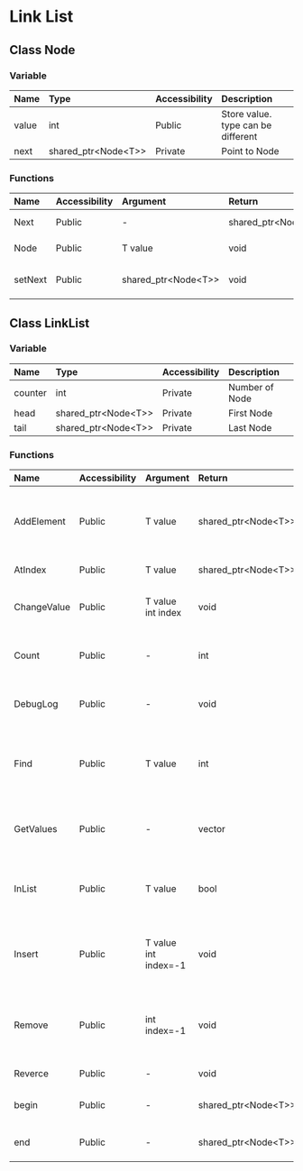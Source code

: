 # Link List

## Class Node

### Variable

| Name  | Type                 | Accessibility | Description                        |
| :---- | :------------------- | :------------ | :--------------------------------- |
| value | int                  | Public        | Store value. type can be different |
| next  | shared_ptr<Node\<T>> | Private       | Point to Node                      |

### Functions

| Name    | Accessibility | Argument             | Return               | Description                   |
| :------ | :------------ | :------------------- | :------------------- | :---------------------------- |
| Next    | Public        | -                    | shared_ptr<Node\<T>> | Return Next Node              |
| Node    | Public        | T value              | void                 | Constructor Node              |
| setNext | Public        | shared_ptr<Node\<T>> | void                 | Change next(private) Variable |

## Class LinkList

### Variable

| Name    | Type                 | Accessibility | Description    |
| :------ | :------------------- | :------------ | :------------- |
| counter | int                  | Private       | Number of Node |
| head    | shared_ptr<Node\<T>> | Private       | First Node     |
| tail    | shared_ptr<Node\<T>> | Private       | Last Node      |

### Functions

| Name        | Accessibility | Argument                    | Return               | Description                                                           |
| :---------- | :------------ | :-------------------------- | :------------------- | :-------------------------------------------------------------------- |
| AddElement  | Public        | T value                     | shared_ptr<Node\<T>> | Add new Values(Node) end of the List same as Insert with Defult index |
| AtIndex     | Public        | T value                     | shared_ptr<Node\<T>> | Find Node by the index                                                |
| ChangeValue | Public        | T value <br /> int index    | void                 | Change Value of a Node by index                                       |
| Count       | Public        | -                           | int                  | Return number of Node exists in List                                  |
| DebugLog    | Public        | -                           | void                 | Print all Element of List , example => [1,2,3,...]                    |
| Find        | Public        | T value                     | int                  | If value exsits in List return index of the value otherwise return -1 |
| GetValues   | Public        | -                           | vector<T>            | Return vector (similar to array) All value(Not Node) in List          |
| InList      | Public        | T value                     | bool                 | If value exists in List return true otherwise return false            |
| Insert      | Public        | T value <br /> int index=-1 | void                 | Insert new Value(Node) in List by index. Defult add end of the list   |
| Remove      | Public        | int index=-1                | void                 | Remove A node from List by the index. Defult Remove last Node         |
| Reverce     | Public        | -                           | void                 | Reverce all Node in List                                              |
| begin       | Public        | -                           | shared_ptr<Node\<T>> | Return fist Node(Head) in List                                        |
| end         | Public        | -                           | shared_ptr<Node\<T>> | Return last Node(tail) in List                                        |
